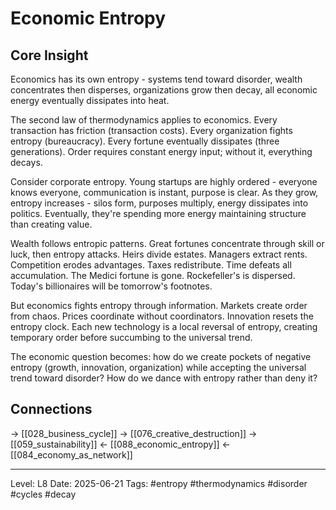 # Economic Entropy

## Core Insight
Economics has its own entropy - systems tend toward disorder, wealth concentrates then disperses, organizations grow then decay, all economic energy eventually dissipates into heat.

The second law of thermodynamics applies to economics. Every transaction has friction (transaction costs). Every organization fights entropy (bureaucracy). Every fortune eventually dissipates (three generations). Order requires constant energy input; without it, everything decays.

Consider corporate entropy. Young startups are highly ordered - everyone knows everyone, communication is instant, purpose is clear. As they grow, entropy increases - silos form, purposes multiply, energy dissipates into politics. Eventually, they're spending more energy maintaining structure than creating value.

Wealth follows entropic patterns. Great fortunes concentrate through skill or luck, then entropy attacks. Heirs divide estates. Managers extract rents. Competition erodes advantages. Taxes redistribute. Time defeats all accumulation. The Medici fortune is gone. Rockefeller's is dispersed. Today's billionaires will be tomorrow's footnotes.

But economics fights entropy through information. Markets create order from chaos. Prices coordinate without coordinators. Innovation resets the entropy clock. Each new technology is a local reversal of entropy, creating temporary order before succumbing to the universal trend.

The economic question becomes: how do we create pockets of negative entropy (growth, innovation, organization) while accepting the universal trend toward disorder? How do we dance with entropy rather than deny it?

## Connections
→ [[028_business_cycle]]
→ [[076_creative_destruction]]
→ [[059_sustainability]]
← [[088_economic_entropy]]
← [[084_economy_as_network]]

---
Level: L8
Date: 2025-06-21
Tags: #entropy #thermodynamics #disorder #cycles #decay